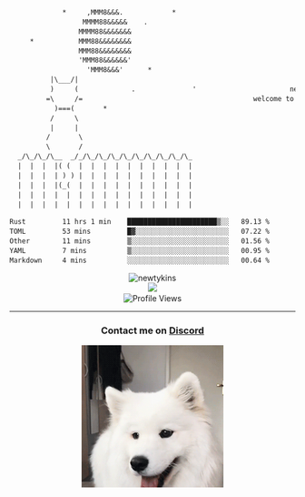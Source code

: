 ```txt
             *     ,MMM8&&&.            *
                  MMMM88&&&&&    .
                 MMMM88&&&&&&&
     *           MMM88&&&&&&&&
                 MMM88&&&&&&&&
                 'MMM88&&&&&&'
                   'MMM8&&&'      *
          |\___/|
          )     (             .              '                       newty.dev
         =\     /=                                          welcome to my github page (:
           )===(       *
          /     \
          |     |
         /       \
         \       /
  _/\_/\_/\__  _/_/\_/\_/\_/\_/\_/\_/\_/\_/\_
  |  |  |  |( (  |  |  |  |  |  |  |  |  |  |
  |  |  |  | ) ) |  |  |  |  |  |  |  |  |  |
  |  |  |  |(_(  |  |  |  |  |  |  |  |  |  |
  |  |  |  |  |  |  |  |  |  |  |  |  |  |  |
  |  |  |  |  |  |  |  |  |  |  |  |  |  |  |
```

<!--START_SECTION:waka-->

```txt
Rust         11 hrs 1 min    ██████████████████████▒░░   89.13 %
TOML         53 mins         █▓░░░░░░░░░░░░░░░░░░░░░░░   07.22 %
Other        11 mins         ▒░░░░░░░░░░░░░░░░░░░░░░░░   01.56 %
YAML         7 mins          ▒░░░░░░░░░░░░░░░░░░░░░░░░   00.95 %
Markdown     4 mins          ░░░░░░░░░░░░░░░░░░░░░░░░░   00.64 %
```

<!--END_SECTION:waka-->

<div align="center">
    <img src="https://github-readme-stats.vercel.app/api?username=newtykins&show_icons=true&locale=en&theme=dark&hide_border=true&count_private=true&custom_title=My%20Stats&line_height=25" alt="newtykins" width="420"> <br/>
    <img src="https://github-readme-streak-stats.herokuapp.com?user=newtykins&hide_border=true&date_format=M%20j%5B%2C%20Y%5D&theme=dark" width="420"> <br/>
    <img src="https://komarev.com/ghpvc/?username=newtykins&style=for-the-badge&color=b28dff" alt="Profile Views">
    <hr />
    <h3>Contact me on <a href="https://discord.gg/brEhN5Y7YK">Discord</a></h3>
    <img src="dog.gif" height="250">
</div>

